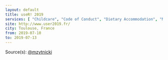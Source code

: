 ```yaml
---
layout: default
title: useR! 2019
services: [ "Childcare", "Code of Conduct", "Dietary Accommodation", "Mobility Access", "Diversity Tickets", "Mobility Access", "Student Rates" ]
site: http://www.user2019.fr/
city: Toulouse, France
from: 2019-07-10
to: 2019-07-13
---
```


Source(s): [@mzytnicki](https://github.com/mzytnicki)